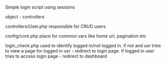 Simple login script using sessions

object - controllers

controllers/User.php
responsible for CRUD users

config/core.php
place for common vars like home url, pagination etc

login_check.php
used to identify logged in/not logged in. if not and usr tries to view a page for logged in usr - redirect to login page. if logged in user tries to access login page - redirect to dashboard